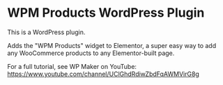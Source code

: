 # WPM Products WordPress Plugin

This is a WordPress plugin.

Adds the "WPM Products" widget to Elementor, a super easy way to add any WooCommerce products to any Elementor-built page.

For a full tutorial, see WP Maker on YouTube: https://www.youtube.com/channel/UClGhdRdiwZbdFqAWMVirG8g
